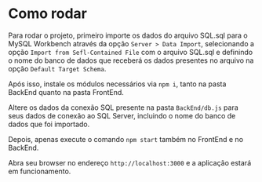 # Como rodar

Para rodar o projeto, primeiro importe os dados do arquivo SQL.sql para o MySQL Workbench através da opção `Server > Data Import`, selecionando a opção `Import from Sefl-Contained File` com o arquivo SQL.sql e definindo o nome do banco de dados que receberá os dados presentes no arquivo na opção `Default Target Schema`.

Após isso, instale os módulos necessários via `npm i`, tanto na pasta BackEnd quanto na pasta FrontEnd.

Altere os dados da conexão SQL presente na pasta `BackEnd/db.js` para seus dados de conexão ao SQL Server, incluindo o nome do banco de dados que foi importado.

Depois, apenas execute o comando `npm start` também no FrontEnd e no BackEnd.

Abra seu browser no endereço `http://localhost:3000` e a aplicação estará em funcionamento.
